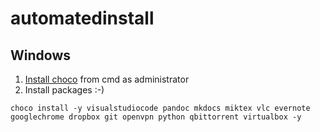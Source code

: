 # automatedinstall

## Windows
1. [Install choco](https://chocolatey.org/install#installing-chocolatey) from cmd as administrator
2. Install packages :-)

```
choco install -y visualstudiocode pandoc mkdocs miktex vlc evernote googlechrome dropbox git openvpn python qbittorrent virtualbox -y
```
